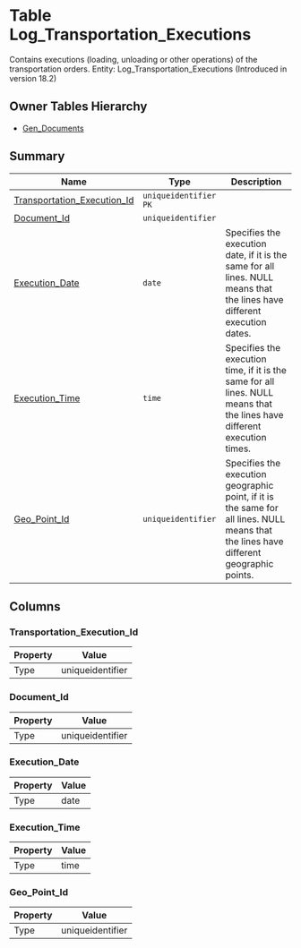 # Table Log_Transportation_Executions

Contains executions (loading, unloading or other operations) of the transportation orders. Entity: Log_Transportation_Executions (Introduced in version 18.2)

## Owner Tables Hierarchy

* [Gen_Documents](Gen_Documents.md)

## Summary

| Name | Type | Description |
| - | - | --- |
|[Transportation_Execution_Id](#transportation_execution_id)|`uniqueidentifier` `PK`||
|[Document_Id](#document_id)|`uniqueidentifier` ||
|[Execution_Date](#execution_date)|`date` |Specifies the execution date, if it is the same for all lines. NULL means that the lines have different execution dates.|
|[Execution_Time](#execution_time)|`time` |Specifies the execution time, if it is the same for all lines. NULL means that the lines have different execution times.|
|[Geo_Point_Id](#geo_point_id)|`uniqueidentifier` |Specifies the execution geographic point, if it is the same for all lines. NULL means that the lines have different geographic points.|

## Columns

### Transportation_Execution_Id

| Property | Value |
| - | - |
|Type|uniqueidentifier|

### Document_Id

| Property | Value |
| - | - |
|Type|uniqueidentifier|

### Execution_Date

| Property | Value |
| - | - |
|Type|date|

### Execution_Time

| Property | Value |
| - | - |
|Type|time|

### Geo_Point_Id

| Property | Value |
| - | - |
|Type|uniqueidentifier|


